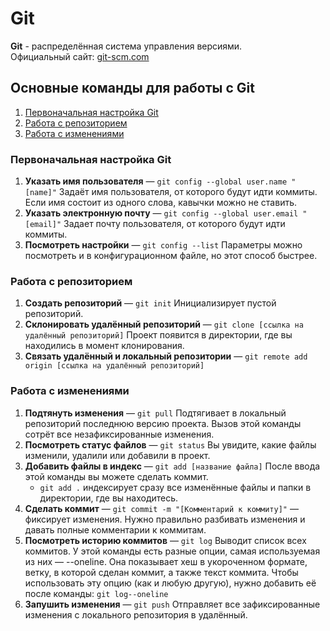 # Git

**Git** - распределённая система управления версиями.  
Официальный сайт: [git-scm.com](https://git-scm.com/)

## Основные команды для работы с Git

1. [Первоначальная настройка Git](#title1)
2. [Работа с репозиторием](#title2)
3. [Работа с изменениями](#title3)

### <a id="title1">Первоначальная настройка Git</a>

1. **Указать имя пользователя** — `git config --global user.name "[name]"` Задаёт имя пользователя, от которого будут идти коммиты. Если имя состоит из одного слова, кавычки можно не ставить.
2. **Указать электронную почту** — `git config --global user.email "[email]"` Задает почту пользователя, от которого будут идти коммиты.
3. **Посмотреть настройки** — `git config --list` Параметры можно посмотреть и в конфигурационном файле, но этот способ быстрее.

### <a id="title2">Работа с репозиторием</a>

1. **Создать репозиторий** — `git init` Инициализирует пустой репозиторий.
2. **Склонировать удалённый репозиторий** — `git clone [ссылка на удалённый репозиторий]` Проект появится в директории, где вы находились в момент клонирования.
3. **Связать удалённый и локальный репозитории** — `git remote add origin [ссылка на удалённый репозиторий]`

### <a id="title3">Работа с изменениями</a>

1. **Подтянуть изменения** — `git pull` Подтягивает в локальный репозиторий последнюю версию проекта. Вызов этой команды сотрёт все незафиксированные изменения.
2. **Посмотреть статус файлов** — `git status` Вы увидите, какие файлы изменили, удалили или добавили в проект.
3. **Добавить файлы в индекс** — `git add [название файла]` После ввода этой команды вы можете сделать коммит.
   - `git add .` индексирует сразу все изменённые файлы и папки в директории, где вы находитесь.
4. **Сделать коммит** — `git commit -m "[Комментарий к коммиту]"` — фиксирует изменения. Нужно правильно разбивать изменения и давать полные комментарии к коммитам.
5. **Посмотреть историю коммитов** — `git log` Выводит список всех коммитов. У этой команды есть разные опции, самая используемая из них — --oneline. Она показывает хеш в укороченном формате, ветку, в которой сделан коммит, а также текст коммита. Чтобы использовать эту опцию (как и любую другую), нужно добавить её после команды: `git log--oneline`
6. **Запушить изменения** — `git push` Отправляет все зафиксированные изменения с локального репозитория в удалённый.
